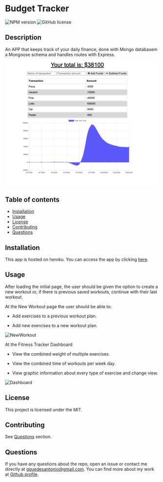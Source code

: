 # Budget Tracker

![NPM version](https://img.shields.io/badge/npm-6.14.7-green)
![GitHub license](https://img.shields.io/badge/License-MIT-blue.svg)

  ## Description
  An APP that keeps track of your daily finance, done with Mongo databasem a Mongoose schema and handles routes with Express.

  ![WorkoutTracker](./public/icons/budgetTracker.png)
  
  ## Table of contents
  
  * [Installation](#installation)
  * [Usage](#usage)
  * [License](#license)
  * [Contributing](#contributing)
  * [Questions](#questions)
  

  ## Installation
  
  This app is hosted on heroku. You can access the app by clicking [here](https://guedesantonio-workout-tracker.herokuapp.com/).
  
  ## Usage

  After loading the initial page, the user should be given the option to create a new workout or, if there is previous saved workouts, continue with their last workout.

  At the New Workout page the user should be able to:

  - Add exercises to a previous workout plan.

  - Add new exercises to a new workout plan.

  ![NewWorkout](./public/assets/newWorkout.png)

  At the Fitness Tracker Dashboard

  - View the combined weight of multiple exercises.

  - View the combined time of workouts per week day.

  - View graphic information about every type of exercise and change view.

  ![Dashboard](./public/assets/dashboard.png)

  ## License
  This project is licensed under the MIT.

  ## Contributing
  See [Questions](#Questions) section.

  ## Questions
  If you have any questions about the repo, open an issue or contact me directly at gguedesantonio@gmail.com. 
  You can find more about my work at [Github profile](https://github.com/guedesantonio).